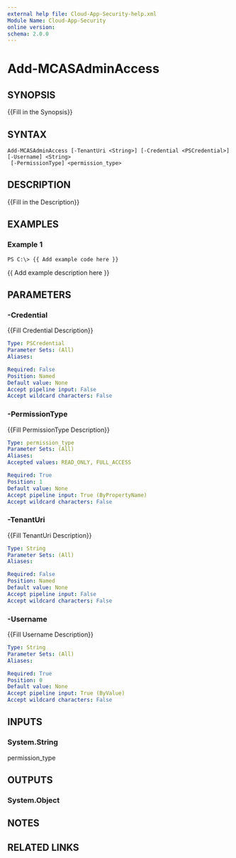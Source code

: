 ```yaml
---
external help file: Cloud-App-Security-help.xml
Module Name: Cloud-App-Security
online version: 
schema: 2.0.0
---
```


# Add-MCASAdminAccess

## SYNOPSIS
{{Fill in the Synopsis}}

## SYNTAX

```
Add-MCASAdminAccess [-TenantUri <String>] [-Credential <PSCredential>] [-Username] <String>
 [-PermissionType] <permission_type>
```

## DESCRIPTION
{{Fill in the Description}}

## EXAMPLES

### Example 1
```
PS C:\> {{ Add example code here }}
```

{{ Add example description here }}

## PARAMETERS

### -Credential
{{Fill Credential Description}}

```yaml
Type: PSCredential
Parameter Sets: (All)
Aliases: 

Required: False
Position: Named
Default value: None
Accept pipeline input: False
Accept wildcard characters: False
```

### -PermissionType
{{Fill PermissionType Description}}

```yaml
Type: permission_type
Parameter Sets: (All)
Aliases: 
Accepted values: READ_ONLY, FULL_ACCESS

Required: True
Position: 1
Default value: None
Accept pipeline input: True (ByPropertyName)
Accept wildcard characters: False
```

### -TenantUri
{{Fill TenantUri Description}}

```yaml
Type: String
Parameter Sets: (All)
Aliases: 

Required: False
Position: Named
Default value: None
Accept pipeline input: False
Accept wildcard characters: False
```

### -Username
{{Fill Username Description}}

```yaml
Type: String
Parameter Sets: (All)
Aliases: 

Required: True
Position: 0
Default value: None
Accept pipeline input: True (ByValue)
Accept wildcard characters: False
```

## INPUTS

### System.String
permission_type


## OUTPUTS

### System.Object

## NOTES

## RELATED LINKS

